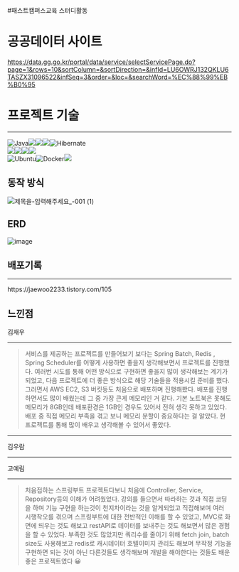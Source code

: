 #패스트캠퍼스교육 스터디활동


# 공공데이터 사이트
https://data.gg.go.kr/portal/data/service/selectServicePage.do?page=1&rows=10&sortColumn=&sortDirection=&infId=LU6OWRJ132QKLU6TASZX31096522&infSeq=3&order=&loc=&searchWord=%EC%88%99%EB%B0%95

# 프로젝트 기술
<hr>

<p>
	
![Java](https://img.shields.io/badge/java-%23ED8B00.svg?style=for-the-badge&logo=openjdk&logoColor=white)<img src="https://img.shields.io/badge/thymeleaf-005F0F?style=for-the-badge&logo=thymeleaf&logoColor=white"><img src="https://img.shields.io/badge/redis-DC382D?style=for-the-badge&logo=redis&logoColor=white"><img src="https://img.shields.io/badge/mysql-4479A1?style=for-the-badge&logo=mysql&logoColor=white">![Hibernate](https://img.shields.io/badge/Hibernate-59666C?style=for-the-badge&logo=Hibernate&logoColor=white)
<br>
<img src="https://img.shields.io/badge/Spring-6DB33F?style=for-the-badge&logo=Spring&logoColor=white"><img src="https://img.shields.io/badge/gradle-02303A.svg?&style=for-the-badge&logo=gradle&logoColor=white"><img src="https://img.shields.io/badge/springsecurity-6DB33F?style=for-the-badge&logo=springsecurity&logoColor=white"><img src="https://img.shields.io/badge/spring data jpa-6DB33F?style=for-the-badge&logo=Spring&logoColor=white">
<br>![Ubuntu](https://img.shields.io/badge/Ubuntu-E95420?style=for-the-badge&logo=ubuntu&logoColor=white)![Docker](https://img.shields.io/badge/docker-%230db7ed.svg?style=for-the-badge&logo=docker&logoColor=white)<img src="https://img.shields.io/badge/aws-232F3E.svg?&style=for-the-badge&logo=amazonaws&logoColor=white">

</p>

## 동작 방식

![제목을-입력해주세요_-001 (1)](https://user-images.githubusercontent.com/95463650/232680670-4218bcff-94b9-4395-bf7a-1bb6d21ea6de.jpg)


## ERD 
![image](https://user-images.githubusercontent.com/79129475/228429497-fc381b6a-bdce-49cf-99b3-31b24186a0b0.png)

## 배포기록
<hr>
https://jaewoo2233.tistory.com/105



## 느낀점 


김재우
<hr>

>  서비스를 제공하는 프로젝트를 만들어보기 보다는 Spring Batch, Redis , Spring Scheduler를 어떻게 사용하면 좋을지 생각해보면서 
프로젝트를 진행했다. 여러번 시도를 통해 어떤 방식으로 구현하면 좋을지 많이 생각해보는 계기가 되었고, 다음 프로젝트에 더 좋은 방식으로
해당 기술들을 적용시킬 준비를 했다. 그러면서 AWS EC2, S3 버킷등도 처음으로 배포하며 진행해봤다. 배포를 진행하면서도 많이 배웠는데 그 중 
가장 큰게 메모리인 거 같다. 기본 노트북은 못해도 메모리가 8GB인데 배포환경은 1GB인 경우도 있어서 전혀 생각 못하고 있었다. 배포 중 직접
메모리 부족을 겪고 보니 메모리 분할이 중요하다는 걸 알았다. 현 프로젝트를 통해 많이 배우고 생각해볼 수 있어서 좋았다.
<hr>

김우람
<hr>
고예림
<hr>

> 처음접하는 스프링부트 프로젝트다보니 처음에 Controller, Service, Repository등의 이해가 어려웠었다. 강의를 들으면서 따라하는 것과 직접 코딩을 하며 기능 구현을 하는것이 천지차이라는 것을 알게되었고 직접해보며 여러 시행착오를 겪으며 스프링부트에 대한 전반적인 이해를 할 수 있었고, MVC로 화면에 띄우는 것도 해보고 restAPI로 데이터를 보내주는 것도 해보면서 많은 경험을 할 수 있었다. 부족한 것도 많았지만 쿼리수를 줄이기 위해 fetch join, batch size도 사용해보고 redis로 캐시데이터 호텔이미지 관리도 해보며 무작정 기능을 구현하면 되는 것이 아닌 다른것들도 생각해보며 개발을 해야한다는 것들도 배운 좋은 프로젝트였다 😀 





